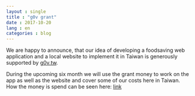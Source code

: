 ```yaml
---
layout : single
title : "g0v grant"
date : 2017-10-20
lang : en
categories : blog
---
```


We are happy to announce, that our idea of developing a foodsaving web application and a local website to implement it in Taiwan is generously supported by [g0v.tw](https://grants.g0v.tw/projects/5968ee2fd60a0d001ed1f7d1).

During the upcoming six month we will use the grant money to work on the app as well as the website and cover some of our costs here in Taiwan. How the money is spend can be seen here: [link](https://docs.google.com/spreadsheets/d/1EC49VJkoWGyBRe3wO7PN2BME5YGhg-fKRGrGgt-eSnY/edit?usp=sharing)
